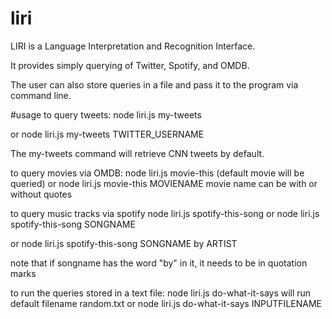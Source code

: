 # liri

LIRI is a Language Interpretation and Recognition Interface.

It provides simply querying of Twitter, Spotify, and OMDB.

The user can also store queries in a file and pass it to the program via command line.


#usage
to query tweets:
node liri.js my-tweets

or
node liri.js my-tweets TWITTER_USERNAME

The my-tweets command will retrieve CNN tweets by default.


to query movies via OMDB:
node liri.js movie-this
(default movie will be queried)
or
node liri.js movie-this MOVIENAME
movie name can be with or without quotes


to query music tracks via spotify
node liri.js spotify-this-song
or
node liri.js spotify-this-song SONGNAME

or
node liri.js spotify-this-song SONGNAME by ARTIST

note that if songname has the word "by" in it, it needs to be in quotation marks


to run the queries stored in a text file:
node liri.js do-what-it-says
will run default filename random.txt
or
node liri.js do-what-it-says INPUTFILENAME
